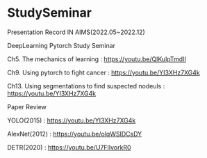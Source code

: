# StudySeminar
Presentation Record IN AIMS(2022.05~2022.12)

DeepLearning Pytorch Study Seminar

  Ch5. The mechanics of learning : https://youtu.be/QlKulpTmdII 

  Ch9. Using pytorch to fight cancer : https://youtu.be/YI3XHz7XG4k 

  Ch13. Using segmentations to find suspected nodeuls : https://youtu.be/YI3XHz7XG4k 


Paper Review

  YOLO(2015) : https://youtu.be/YI3XHz7XG4k

  AlexNet(2012) : https://youtu.be/olqWSIDCsDY

  DETR(2020) : https://youtu.be/U7FlIvorkR0
